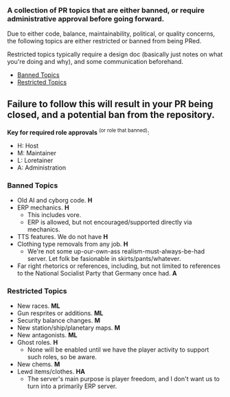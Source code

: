 ### A collection of PR topics that are either banned, or require administrative approval before going forward.

Due to either code, balance, maintainability, political, or quality concerns, the following topics are either restricted or banned from being PRed.

Restricted topics typically require a design doc (basically just notes on what you're doing and why), and some communication beforehand.

- [Banned Topics](#banned-topics)
- [Restricted Topics](#restricted-topics)

## Failure to follow this will result in your PR being closed, and a potential ban from the repository.

**Key for required role approvals** <sup>(or role that banned)</sup>:
- H: Host
- M: Maintainer
- L: Loretainer
- A: Administration

### Banned Topics
- Old AI and cyborg code. **H**
- ERP mechanics. **H**
	- This includes vore.
	- ERP is allowed, but not encouraged/supported directly via mechanics.
- TTS features. We do not have  **H**
- Clothing type removals from any job. **H**
	- We're not some up-our-own-ass realism-must-always-be-had server. Let folk be fasionable in skirts/pants/whatever.
- Far right rhetorics or references, including, but not limited to references to the National Socialist Party that Germany once had. **A**

### Restricted Topics
- New races. **ML**
- Gun resprites or additions. **ML**
- Security balance changes. **M**
- New station/ship/planetary maps. **M**
- New antagonists. **ML**
- Ghost roles. **H**
	- None will be enabled until we have the player activity to support such roles, so be aware.
- New chems. **M**
- Lewd items/clothes. **HA**
	- The server's main purpose is player freedom, and I don't want us to turn into a primarily ERP server.
